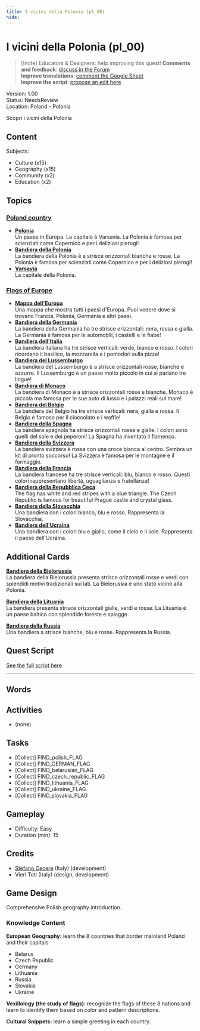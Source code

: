 ```yaml
---
title: I vicini della Polonia (pl_00)
hide:
---
```


# I vicini della Polonia (pl_00)
> [!note] Educators & Designers: help improving this quest!
> **Comments and feedback**: [discuss in the Forum](https://antura.discourse.group/t/pl-00-the-neighbors-of-poland/31/1)  
> **Improve translations**: [comment the Google Sheet](https://docs.google.com/spreadsheets/d/1FPFOy8CHor5ArSg57xMuPAG7WM27-ecDOiU-OmtHgjw/edit?gid=1929643794#gid=1929643794)  
> **Improve the script**: [propose an edit here](https://github.com/vgwb/Antura/blob/main/Assets/_discover/_quests/PL_00%20Geo%20Poland/PL_00%20Geo%20Poland%20-%20Yarn%20Script.yarn)  

Version: 1.00  
Status: NeedsReview  
Location: Poland - Polonia

Scopri i vicini della Polonia

## Content
Subjects: 

  - Culture (x15)
  - Geography (x15)
  - Community (x2)
  - Education (x2)

## Topics
### [Poland country](../../topics/index.md#poland-country)

  - **[Polonia](../../cards/index.md#country_poland)**  
    Un paese in Europa. La capitale è Varsavia. La Polonia è famosa per scienziati come Copernico e per i deliziosi pierogi!  
  - **[Bandiera della Polonia](../../cards/index.md#flag_poland)**  
    La bandiera della Polonia è a strisce orizzontali bianche e rosse. La Polonia è famosa per scienziati come Copernico e per i deliziosi pierogi!  
  - **[Varsavia](../../cards/index.md#capital_warsaw)**  
    La capitale della Polonia.  
### [Flags of Europe](../../topics/index.md#flags_euroe)

  - **[Mappa dell'Europa](../../cards/index.md#concept_europe_map)**  
    Una mappa che mostra tutti i paesi d'Europa. Puoi vedere dove si trovano Francia, Polonia, Germania e altri paesi.  
  - **[Bandiera della Germania](../../cards/index.md#flag_germany)**  
    La bandiera della Germania ha tre strisce orizzontali: nera, rossa e gialla. La Germania è famosa per le automobili, i castelli e le fiabe!  
  - **[Bandiera dell'Italia](../../cards/index.md#flag_italy)**  
    La bandiera italiana ha tre strisce verticali: verde, bianco e rosso. I colori ricordano il basilico, la mozzarella e i pomodori sulla pizza!  
  - **[Bandiera del Lussemburgo](../../cards/index.md#flag_luxembourg)**  
    La bandiera del Lussemburgo è a strisce orizzontali rosse, bianche e azzurre. Il Lussemburgo è un paese molto piccolo in cui si parlano tre lingue!  
  - **[Bandiera di Monaco](../../cards/index.md#flag_monaco)**  
    La bandiera di Monaco è a strisce orizzontali rosse e bianche. Monaco è piccola ma famosa per le sue auto di lusso e i palazzi reali sul mare!  
  - **[Bandiera del Belgio](../../cards/index.md#flag_belgium)**  
    La bandiera del Belgio ha tre strisce verticali: nera, gialla e rossa. Il Belgio è famoso per il cioccolato e i waffle!  
  - **[Bandiera della Spagna](../../cards/index.md#flag_spain)**  
    La bandiera spagnola ha strisce orizzontali rosse e gialle. I colori sono quelli del sole e dei peperoni! La Spagna ha inventato il flamenco.  
  - **[Bandiera della Svizzera](../../cards/index.md#flag_switzerland)**  
    La bandiera svizzera è rossa con una croce bianca al centro. Sembra un kit di pronto soccorso! La Svizzera è famosa per le montagne e il formaggio.  
  - **[Bandiera della Francia](../../cards/index.md#flag_france)**  
    La bandiera francese ha tre strisce verticali: blu, bianco e rosso. Questi colori rappresentano libertà, uguaglianza e fratellanza!  
  - **[Bandiera della Repubblica Ceca](../../cards/index.md#flag_czech_republic)**  
    The flag has white and red stripes with a blue triangle. The Czech Republic is famous for beautiful Prague castle and crystal glass.  
  - **[Bandiera della Slovacchia](../../cards/index.md#flag_slovakia)**  
    Una bandiera con i colori bianco, blu e rosso. Rappresenta la Slovacchia.  
  - **[Bandiera dell'Ucraina](../../cards/index.md#flag_ukraine)**  
    Una bandiera con i colori blu e giallo, come il cielo e il sole. Rappresenta il paese dell'Ucraina.  

## Additional Cards
**[Bandiera della Bielorussia](../../cards/index.md#flag_belarus)**  
La bandiera della Bielorussia presenta strisce orizzontali rosse e verdi con splendidi motivi tradizionali sui lati. La Bielorussia è uno stato vicino alla Polonia.  

**[Bandiera della Lituania](../../cards/index.md#flag_lithuania)**  
La bandiera presenta strisce orizzontali gialle, verdi e rosse. La Lituania è un paese baltico con splendide foreste e spiagge.  

**[Bandiera della Russia](../../cards/index.md#flag_russia)**  
Una bandiera a strisce bianche, blu e rosse. Rappresenta la Russia.  

## Quest Script

[See the full script here](./pl_00-script.md)

---

## Words
## Activities
- (none)

## Tasks
- [Collect] FIND_polish_FLAG
- [Collect] FIND_GERMAN_FLAG
- [Collect] FIND_belarusian_FLAG
- [Collect] FIND_czech_republic_FLAG
- [Collect] FIND_lithuania_FLAG
- [Collect] FIND_ukraine_FLAG
- [Collect] FIND_slovakia_FLAG
## Gameplay
- Difficulty: Easy
- Duration (min): 15
## Credits
- [Stefano Cecere](https://stefanocecere.com) (Italy) (development)
- Vieri Toti (Italy) (design, development)

## Game Design
Comprehensive Polish geography introduction.

### Knowledge Content

**European Geography:** learn the 8 countries that border mainland Poland and their capitals

- Belarus
- Czech Republic
- Germany
- Lithuania
- Russia
- Slovakia
- Ukraine

**Vexillology (the study of flags)**: recognize the flags of these 8 nations and learn to identify them based on color and pattern descriptions.

**Cultural Snippets:** learn a simple greeting in each country.


